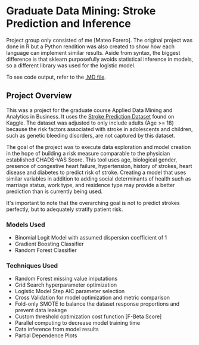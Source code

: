 # Graduate Data Mining: Stroke Prediction and Inference
Project group only consisted of me [Mateo Forero]. The original project was done in R but a Python rendition was also created to show how each language can implement similar results. Aside from syntax, the biggest difference is that sklearn purposefully avoids statistical inference in models, so a different library was used for the logistic model. 

To see code output, refer to the [.MD file](Stroke_Data-Mining.md).

## Project Overview
This was a project for the graduate course Applied Data Mining and Analytics in Business. It uses the [Stroke Prediction Dataset](https://www.kaggle.com/fedesoriano/stroke-prediction-dataset) found on Kaggle. The dataset was adjusted to only include adults (Age >= 18) because the risk factors associated with stroke in adolescents and children, such as genetic bleeding disorders, are not captured by this dataset.

The goal of the project was to execute data exploration and model creation in the hope of building a risk measure comparable to the physician established CHADS-VAS Score. This tool uses age, biological gender, presence of congestive heart failure, hypertension, history of strokes, heart disease and diabetes to predict risk of stroke. Creating a model that uses similar variables in addition to adding social determinants of health such as marriage status, work type, and residence type may provide a better prediction than is currently being used.

It's important to note that the overarching goal is not to predict strokes perfectly, but to adequately stratify patient risk.

### Models Used
- Binomial Logit Model with assumed dispersion coefficient of 1
- Gradient Boosting Classifier
- Random Forest Classifier

### Techniques Used
- Random Forest missing value imputations
- Grid Search hyperparameter optimization
- Logistic Model Step AIC parameter selection
- Cross Validation for model optimization and metric comparison
- Fold-only SMOTE to balance the dataset response proportions and prevent data leakage
- Custom threshold optimization cost function [F-Beta Score]
- Parallel computing to decrease model training time
- Data inference from model results
- Partial Dependence Plots
